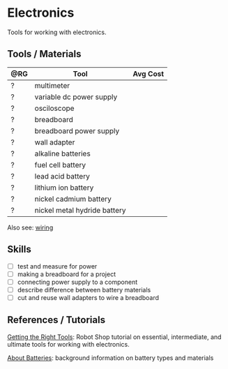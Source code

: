 
# Electronics

Tools for working with electronics.

## Tools / Materials

|@RG|Tool                       |Avg Cost |
|---|---------------------------|--------:|
| ? |multimeter | |
| ? |variable dc power supply | |
| ? |osciloscope | |
| ? |breadboard | |
| ? |breadboard power supply | |
| ? |wall adapter | |
| ? |alkaline batteries | |
| ? |fuel cell battery | |
| ? |lead acid battery | |
| ? |lithium ion battery | |
| ? |nickel cadmium battery | |
| ? |nickel metal hydride battery | |

Also see: [wiring](wiring.md)

## Skills

- [ ] test and measure for power
- [ ] making a breadboard for a project
- [ ] connecting power supply to a component
- [ ] describe difference between battery materials
- [ ] cut and reuse wall adapters to wire a breadboard

## References / Tutorials

[Getting the Right Tools](http://www.robotshop.com/blog/en/how-to-make-a-robot-lesson-8-getting-the-right-tools-3680): Robot Shop tutorial on essential, intermediate, and ultimate tools for working with electronics.

[About Batteries](http://www.societyofrobots.com/batteries.shtml): background
information on battery types and materials
